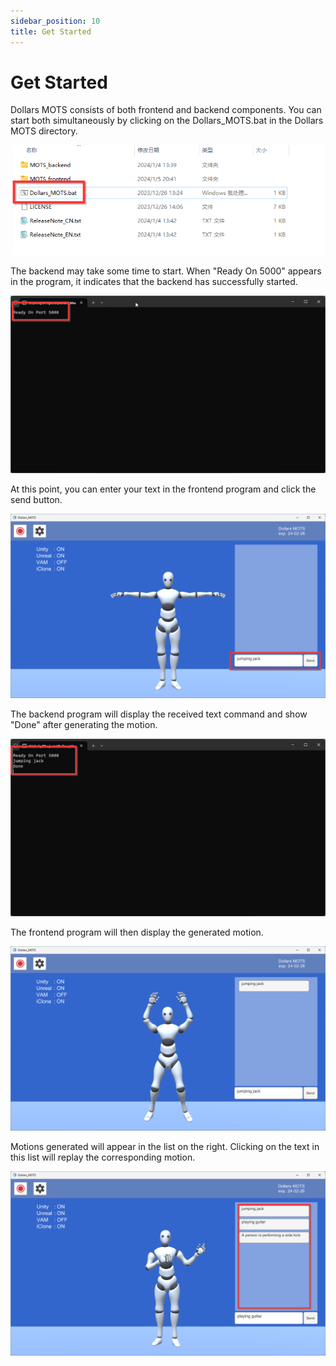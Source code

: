 ```yaml
---
sidebar_position: 10
title: Get Started
---
```


# Get Started

Dollars MOTS consists of both frontend and backend components. You can start both simultaneously by clicking on the Dollars_MOTS.bat in the Dollars MOTS directory.

![](../img/2024_01_06_13_35_50.png)

The backend may take some time to start. When "Ready On 5000" appears in the program, it indicates that the backend has successfully started.

![](../img/2024_01_06_13_39_27.png)

At this point, you can enter your text in the frontend program and click the send button.

![](../img/2024_01_06_13_42_06.png)

The backend program will display the received text command and show "Done" after generating the motion.

![](../img/2024_01_06_13_43_37.png)

The frontend program will then display the generated motion.

![](../img/2024_01_06_13_44_51.png)

Motions generated will appear in the list on the right. Clicking on the text in this list will replay the corresponding motion.

![](../img/2024_01_06_13_48_32.png)
